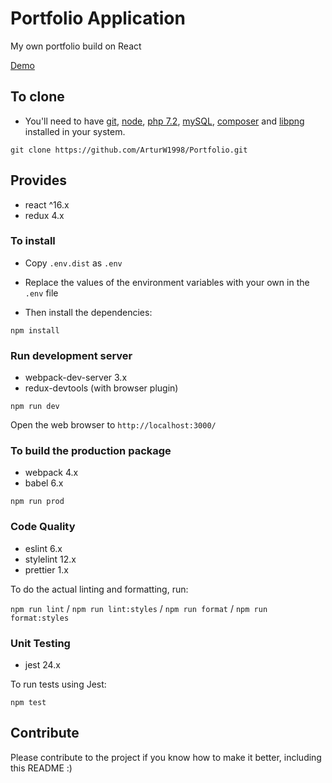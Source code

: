 # Portfolio Application

My own portfolio build on React

[Demo](https://ArturW1998.github.io/Portfolio)

## To clone

- You'll need to have [git](https://git-scm.com/), [node](https://nodejs.org/en/),
  [php 7.2](https://www.php.net/), [mySQL](https://www.mysql.com/),
  [composer](https://getcomposer.org/) and [libpng](http://www.libpng.org/pub/png/libpng.html)
  installed in your system.

`git clone https://github.com/ArturW1998/Portfolio.git`

## Provides

- react ^16.x
- redux 4.x

### To install

- Copy `.env.dist` as `.env`

- Replace the values of the environment variables with your own in the `.env` file

- Then install the dependencies:

`npm install`

### Run development server

- webpack-dev-server 3.x
- redux-devtools (with browser plugin)

`npm run dev`

Open the web browser to `http://localhost:3000/`

### To build the production package

- webpack 4.x
- babel 6.x

`npm run prod`

### Code Quality

- eslint 6.x
- stylelint 12.x
- prettier 1.x

To do the actual linting and formatting, run:

`npm run lint` / `npm run lint:styles` / `npm run format` / `npm run format:styles`

### Unit Testing

- jest 24.x

To run tests using Jest:

`npm test`

## Contribute

Please contribute to the project if you know how to make it better, including this README :)
